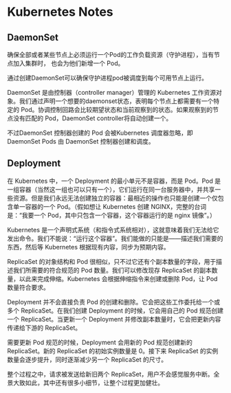 # Kubernetes Notes

## DaemonSet

确保全部或者某些节点上必须运行一个Pod的工作负载资源（守护进程），当有节点加入集群时， 也会为他们新增一个 Pod。

通过创建DaemonSet可以确保守护进程pod被调度到每个可用节点上运行。

DaemonSet 是由控制器（controller manager）管理的 Kubernetes 工作资源对象。我们通过声明一个想要的daemonset状态，表明每个节点上都需要有一个特定的 Pod。协调控制回路会比较期望状态和当前观察到的状态。如果观察到的节点没有匹配的 Pod，DaemonSet controller将自动创建一个。

不过DaemonSet 控制器创建的 Pod 会被Kubernetes 调度器忽略，即DaemonSet Pods 由 DaemonSet 控制器创建和调度。



## Deployment

在 Kubernetes 中，一个 Deployment 的最小单元不是容器，而是 Pod。Pod 是一组容器（当然这一组也可以只有一个），它们运行在同一台服务器中，并共享一些资源。但是我们永远无法创建独立的容器：最相近的操作也只能是创建一个仅包含单一容器的一个 Pod。（假如想让 Kubernetes 创建 NGINX，完整的台词是：“我要一个 Pod，其中只包含一个容器，这个容器运行的是 nginx 镜像”。）

Kubernetes 是一个声明式系统（和指令式系统相对），这就意味着我们无法给它发出命令。我们不能说：“运行这个容器”。我们能做的只能是——描述我们需要的东西，然后等 Kubernetes 根据现有内容，同步为预期内容。

ReplicaSet 的对象结构和 Pod 很相似，只不过它还有个副本数量的字段，用于描述我们所需要的符合规范的 Pod 数量。我们可以修改现存 ReplicaSet 的副本数量，以此来完成伸缩。Kubernetes 会根据伸缩指令来创建或删除 Pod，让 Pod 数量符合要求。

Deployment 并不会直接负责 Pod 的创建和删除。它会把这些工作委托给一个或多个 ReplicaSet。在我们创建 Deployment 的时候，它会用自己的 Pod 规范创建一个 ReplicaSet。当更新一个 Deployment 并修改副本数量时，它会把更新内容传递给下游的 ReplicaSet。

需要更新 Pod 规范的时候，Deployment 会用新的 Pod 规范创建新的 ReplicaSet。新的 ReplicaSet 的初始实例数量是 0。接下来 ReplicaSet 的实例数量会逐步提升，同时逐渐减少另一个 ReplicaSet 的尺寸。

整个过程之中，请求被发送给新旧两个 ReplicaSet，用户不会感觉服务中断。全景大致如此，其中还有很多小细节，让整个过程更加健壮。